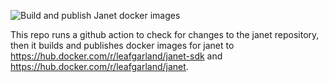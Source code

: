 ![Build and publish Janet docker images](https://github.com/leafgarland/janet-docker/workflows/Build%20and%20publish%20Janet%20docker%20images/badge.svg)

This repo runs a github action to check for changes to the janet
repository, then it builds and publishes docker images for janet to
https://hub.docker.com/r/leafgarland/janet-sdk and
https://hub.docker.com/r/leafgarland/janet.
